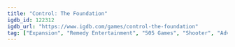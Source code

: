 ```yaml
---
title: "Control: The Foundation"
igdb_id: 122312
igdb_url: "https://www.igdb.com/games/control-the-foundation"
tag: ["Expansion", "Remedy Entertainment", "505 Games", "Shooter", "Adventure", "Single player", "Third person", "Action", "Science fiction"]
---
```

